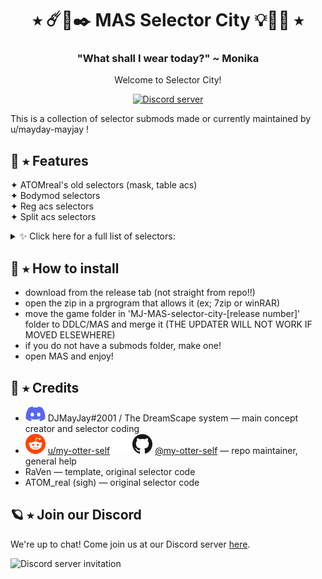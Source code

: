 <h1 align="center">⭑ ☄️🔮✒️ MAS Selector City 💡💎💫 ⭑</h1>
<h3 align="center">"What shall I wear today?" ~ Monika</h3>
<p align="center">Welcome to Selector City!</p>
<p align="center">
  <a href="https://discord.gg/Tx23rczN8N">
    <img alt="Discord server" src="https://discordapp.com/api/guilds/957814201311694870/widget.png?style=shield">
  </a>
</p>

This is a collection of selector submods made or currently maintained by u/mayday-mayjay !

## 👑 ⭑ Features

✦ ATOMreal's old selectors (mask, table acs)<br>
✦ Bodymod selectors<br>
✦ Reg acs selectors<br>
✦ Split acs selectors<br>
<details><summary>✨ Click here for a full list of selectors:</summary> 
  * mask selector <br>
  * table acs selector (left/right, reg)<br>
  * ahoge selector <br>
  * earpiece selector <br>
  * facepaint selector <br>
  * tattoo selector (left/right arms, body) <br>
  * pin selector <br>
  * nailpolish selector <br>
  * bracelet selector <br>  
  * headpiece selector <br>
  * glove selector <br>
  * table cushion selector <br>
  * backpiece selector <br>
  * glasses selector <br>
</details>

## 👑 ⭑ How to install
  * download from the release tab (not straight from repo!!) <br>
  * open the zip in a prgrogram that allows it (ex; 7zip or winRAR) <br>
  * move the game folder in 'MJ-MAS-selector-city-[release number]' folder to DDLC/MAS and merge it (THE UPDATER WILL NOT WORK IF MOVED ELSEWHERE) <br>
  * if you do not have a submods folder, make one!
  * open MAS and enjoy!
  

## 🌙 ⭑ Credits

  * ![discord](.github/icons/discord.svg) DJMayJay#2001 / The DreamScape system
  — main concept creator and selector coding
  * ![reddit](.github/icons/reddit.svg) [u/my-otter-self](https://reddit.com/u/my-otter-self)
  ![github](.github/icons/github-light.svg#gh-dark-mode-only)![github](.github/icons/github-dark.svg#gh-light-mode-only) [@my-otter-self](https://github.com/my-otter-self)
  — repo maintainer, general help
  * RaVen
  — template, original selector code
  * ATOM_real (sigh)
  — original selector code

## 🪐 ⭑ Join our Discord

We're up to chat! Come join us at our Discord server [here](https://discord.gg/Tx23rczN8N).

![Discord server invitation](https://discordapp.com/api/guilds/957814201311694870/widget.png?style=banner3)
